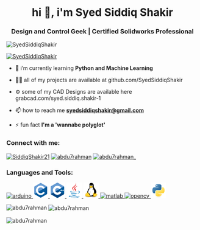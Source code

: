 <h1 align="center">hi 👋, i'm Syed Siddiq Shakir</h1>
<h3 align="center">Design and Control Geek | Certified Solidworks Professional</h3>

<p align="left"> <img src="https://komarev.com/ghpvc/?username=SyedSiddiqShakir&label=Profile%20views&color=cc0000&style=flat" alt="SyedSiddiqShakir" /> </p>

<p align="left"> <a href="https://github.com/ryo-ma/github-profile-trophy"><img src="https://github-profile-trophy.vercel.app/?username=SyedSiddiqShakir" alt="SyedSiddiqShakir" /></a> </p>

- 🌱 i’m currently learning **Python and Machine Learning**

- 👨‍💻 all of my projects are available at github.com/SyedSiddiqShakir

- ⚙️ some of my CAD Designs are available here grabcad.com/syed.siddiq.shakir-1

- 📫 how to reach me **syedsiddiqshakir@gmail.com**

- ⚡ fun fact **I'm a 'wannabe polyglot'**

<h3 align="left">Connect with me:</h3>
<p align="left">
<a href="https://twitter.com/SiddiqShakir21" target="blank"><img align="center" src="https://raw.githubusercontent.com/rahuldkjain/github-profile-readme-generator/master/src/images/icons/Social/twitter.svg" alt="SiddiqShakir21" height="30" width="40" /></a>
<a href="https://linkedin.com/in/syedsiddiqshakir" target="blank"><img align="center" src="https://raw.githubusercontent.com/rahuldkjain/github-profile-readme-generator/master/src/images/icons/Social/linked-in-alt.svg" alt="abdu7rahman" height="30" width="40" /></a>
<a href="https://instagram.com/abdu7rahman_" target="blank"><img align="center" src="https://raw.githubusercontent.com/rahuldkjain/github-profile-readme-generator/master/src/images/icons/Social/instagram.svg" alt="abdu7rahman_" height="30" width="40" /></a>
</p>

<h3 align="left">Languages and Tools:</h3>
<p align="left"> <a href="https://www.arduino.cc/" target="_blank" rel="noreferrer"> <img src="https://cdn.worldvectorlogo.com/logos/arduino-1.svg" alt="arduino" width="40" height="40"/> </a> <a href="https://www.cprogramming.com/" target="_blank" rel="noreferrer"> <img src="https://raw.githubusercontent.com/devicons/devicon/master/icons/c/c-original.svg" alt="c" width="40" height="40"/> </a> <a href="https://www.w3schools.com/cpp/" target="_blank" rel="noreferrer"> <img src="https://raw.githubusercontent.com/devicons/devicon/master/icons/cplusplus/cplusplus-original.svg" alt="cplusplus" width="40" height="40"/> </a> <a href="https://www.java.com" target="_blank" rel="noreferrer"> <img src="https://raw.githubusercontent.com/devicons/devicon/master/icons/java/java-original.svg" alt="java" width="40" height="40"/> </a> <a href="https://www.linux.org/" target="_blank" rel="noreferrer"> <img src="https://raw.githubusercontent.com/devicons/devicon/master/icons/linux/linux-original.svg" alt="linux" width="40" height="40"/> </a> <a href="https://www.mathworks.com/" target="_blank" rel="noreferrer"> <img src="https://upload.wikimedia.org/wikipedia/commons/2/21/Matlab_Logo.png" alt="matlab" width="40" height="40"/> </a> <a href="https://opencv.org/" target="_blank" rel="noreferrer"> <img src="https://www.vectorlogo.zone/logos/opencv/opencv-icon.svg" alt="opencv" width="40" height="40"/> </a> <a href="https://www.python.org" target="_blank" rel="noreferrer"> <img src="https://raw.githubusercontent.com/devicons/devicon/master/icons/python/python-original.svg" alt="python" width="40" height="40"/> </a> </p>

<p><img align="left" src="https://github-readme-stats.vercel.app/api/top-langs?username=abdu7rahman&show_icons=true&theme=dark&locale=en&layout=compact" alt="abdu7rahman" /></p>

<p>&nbsp;<img align="center" src="https://github-readme-stats.vercel.app/api?username=abdu7rahman&show_icons=true&theme=dark&locale=en" alt="abdu7rahman" /></p>

<p><img align="center" src="https://github-readme-streak-stats.herokuapp.com/?user=abdu7rahman&theme=dark" alt="abdu7rahman" /></p>
